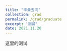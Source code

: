 ```yaml
---
title: "毕业去向"
collection: grad
permalink: /grad/graduate
excerpt: '测试'
date: 2021.11.20
---
```

这里的测试
